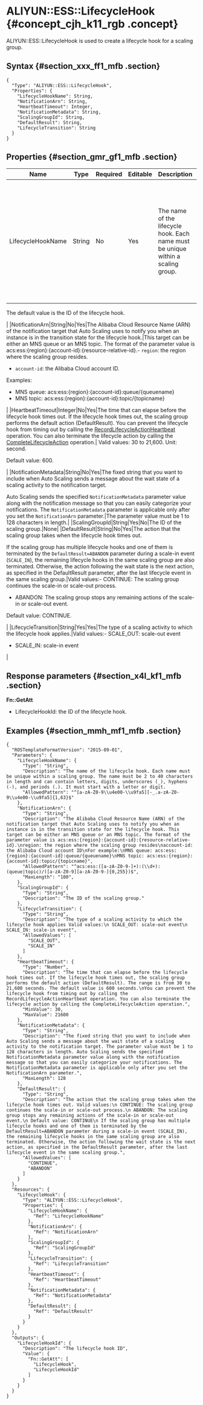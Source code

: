 # ALIYUN::ESS::LifecycleHook {#concept_cjh_k11_rgb .concept}

ALIYUN::ESS::LifecycleHook is used to create a lifecycle hook for a scaling group.

## Syntax {#section_xxx_ff1_mfb .section}

```language-json
{
  "Type": "ALIYUN::ESS::LifecycleHook",
  "Properties": {
    "LifecycleHookName": String,
    "NotificationArn": String,
    "HeartbeatTimeout": Integer,
    "NotificationMetadata": String,
    "ScalingGroupId": String,
    "DefaultResult": String,
    "LifecycleTransition": String
  }
}
```

## Properties {#section_gmr_gf1_mfb .section}

|Name|Type|Required|Editable|Description|Validity|
|----|----|--------|--------|-----------|--------|
|LifecycleHookName|String|No|Yes|The name of the lifecycle hook. Each name must be unique within a scaling group.| The name must be 2 to 40 characters in length and can contain letters, digits, underscores \(\_\), hyphens \(-\), and periods \(.\). It must start with a letter or digit.

 The default value is the ID of the lifecycle hook.

 |
|NotificationArn|String|No|Yes|The Alibaba Cloud Resource Name \(ARN\) of the notification target that Auto Scaling uses to notify you when an instance is in the transition state for the lifecycle hook.|This target can be either an MNS queue or an MNS topic. The format of the parameter value is acs:ess:\{region\}:\{account-id\}:\{resource-relative-id\}.-   `region`: the region where the scaling group resides.
-   `account-id`: the Alibaba Cloud account ID.

Examples:

-   MNS queue: acs:ess:\{region\}:\{account-id\}:queue/\{queuename\}
-   MNS topic: acs:ess:\{region\}:\{account-id\}:topic/\{topicname\}

|
|HeartbeatTimeout|Integer|No|Yes|The time that can elapse before the lifecycle hook times out. If the lifecycle hook times out, the scaling group performs the default action \(DefaultResult\). You can prevent the lifecycle hook from timing out by calling the [RecordLifecycleActionHeartbeat](https://partners-intl.aliyun.com/help/doc-detail/73846.htm) operation. You can also terminate the lifecycle action by calling the [CompleteLifecycleAction](https://partners-intl.aliyun.com/help/doc-detail/73847.htm) operation.| Valid values: 30 to 21,600. Unit: second.

 Default value: 600.

 |
|NotificationMetadata|String|No|Yes|The fixed string that you want to include when Auto Scaling sends a message about the wait state of a scaling activity to the notification target.

Auto Scaling sends the specified `NotificationMetadata` parameter value along with the notification message so that you can easily categorize your notifications. The `NotificationMetadata` parameter is applicable only after you set the `NotificationArn` parameter.|The parameter value must be 1 to 128 characters in length.|
|ScalingGroupId|String|Yes|No|The ID of the scaling group.|None|
|DefaultResult|String|No|Yes|The action that the scaling group takes when the lifecycle hook times out.

If the scaling group has multiple lifecycle hooks and one of them is terminated by the `DefaultResult=ABANDON` parameter during a scale-in event \(`SCALE_IN`\), the remaining lifecycle hooks in the same scaling group are also terminated. Otherwise, the action following the wait state is the next action, as specified in the DefaultResult parameter, after the last lifecycle event in the same scaling group.|Valid values:-   CONTINUE: The scaling group continues the scale-in or scale-out process.
-   ABANDON: The scaling group stops any remaining actions of the scale-in or scale-out event.

Default value: CONTINUE.

|
|LifecycleTransition|String|Yes|Yes|The type of a scaling activity to which the lifecycle hook applies.|Valid values:-   SCALE\_OUT: scale-out event
-   SCALE\_IN: scale-in event

|

## Response parameters {#section_x4l_kf1_mfb .section}

**Fn::GetAtt**

-   LifecycleHookId: the ID of the lifecycle hook.

## Examples {#section_mmh_mf1_mfb .section}

```language-json
{
  "ROSTemplateFormatVersion": "2015-09-01",
  "Parameters": {
    "LifecycleHookName": {
      "Type": "String",
      "Description": "The name of the lifecycle hook. Each name must be unique within a scaling group. The name must be 2 to 40 characters in length and can contain letters, digits, underscores (_), hyphens (-), and periods (.). It must start with a letter or digit.
      "AllowedPattern": "^[a-zA-Z0-9\\u4e00-\\u9fa5][-_.a-zA-Z0-9\\u4e00-\\u9fa5]{1,63}$"
    },
    "NotificationArn": {
      "Type": "String",
      "Description": "The Alibaba Cloud Resource Name (ARN) of the notification target that Auto Scaling uses to notify you when an instance is in the transition state for the lifecycle hook. This target can be either an MNS queue or an MNS topic. The format of the parameter value is acs:ess:{region}:{account-id}:{resource-relative-id}.\nregion: the region where the scaling group resides\naccount-id: the Alibaba Cloud account ID\nFor example:\nMNS queue: acs:ess:{region}:{account-id}:queue/{queuename}\nMNS topic: acs:ess:{region}:{account-id}:topic/{topicname}",
      "AllowedPattern": "^acs:ess:([a-zA-Z0-9-]+):(\\d+):(queue|topic)/([a-zA-Z0-9][a-zA-Z0-9-]{0,255})$",
      "MaxLength": "100",
    },
    "ScalingGroupId": {
      "Type": "String",
      "Description": "The ID of the scaling group."
    },
    "LifecycleTransition": {
      "Type": "String",
      "Description": "The type of a scaling activity to which the lifecycle hook applies Valid values:\n SCALE_OUT: scale-out event\n SCALE_IN: scale-in event",
      "AllowedValues": [
        "SCALE_OUT",
        "SCALE_IN"
      ]
    },
    "HeartbeatTimeout": {
      "Type": "Number",
      "Description": "The time that can elapse before the lifecycle hook times out. If the lifecycle hook times out, the scaling group performs the default action (DefaultResult). The range is from 30 to 21,600 seconds. The default value is 600 seconds.\nYou can prevent the lifecycle hook from timing out by calling the RecordLifecycleActionHeartbeat operation. You can also terminate the lifecycle action by calling the CompleteLifecycleAction operation.",
      "MinValue": 30,
      "MaxValue": 21600
    },
    "NotificationMetadata": {
      "Type": "String",
      "Description": "The fixed string that you want to include when Auto Scaling sends a message about the wait state of a scaling activity to the notification target. The parameter value must be 1 to 128 characters in length. Auto Scaling sends the specified NotificationMetadata parameter value along with the notification message so that you can easily categorize your notifications. The NotificationMetadata parameter is applicable only after you set the NotificationArn parameter.",
      "MaxLength": 128
    },
    "DefaultResult": {
      "Type": "String",
      "Description": "The action that the scaling group takes when the lifecycle hook times out. Valid values:\n CONTINUE: The scaling group continues the scale-in or scale-out process.\n ABANDON: The scaling group stops any remaining actions of the scale-in or scale-out event.\n Default value: CONTINUE\n If the scaling group has multiple lifecycle hooks and one of them is terminated by the DefaultResult=ABANDON parameter during a scale-in event (SCALE_IN), the remaining lifecycle hooks in the same scaling group are also terminated. Otherwise, the action following the wait state is the next action, as specified in the DefaultResult parameter, after the last lifecycle event in the same scaling group.",
      "AllowedValues": [
        "CONTINUE",
        "ABANDON"
      ]
    }
  },
  "Resources": {
    "LifecycleHook": {
      "Type": "ALIYUN::ESS::LifecycleHook",
      "Properties": {
        "LifecycleHookName": {
          "Ref": "LifecycleHookName"
        },
        "NotificationArn": {
          "Ref": "NotificationArn"
        },
        "ScalingGroupId": {
          "Ref": "ScalingGroupId"
        },
        "LifecycleTransition": {
          "Ref": "LifecycleTransition"
        },
        "HeartbeatTimeout": {
          "Ref": "HeartbeatTimeout"
        },
        "NotificationMetadata": {
          "Ref": "NotificationMetadata"
        },
        "DefaultResult": {
          "Ref": "DefaultResult"
        }
      }
    }
  },
  "Outputs": {
    "LifecycleHookId": {
      "Description": "The lifecycle hook ID",
      "Value": {
        "Fn::GetAtt": [
          "LifecycleHook",
          "LifecycleHookId"
        ]
      }
    }
  }
}
```

